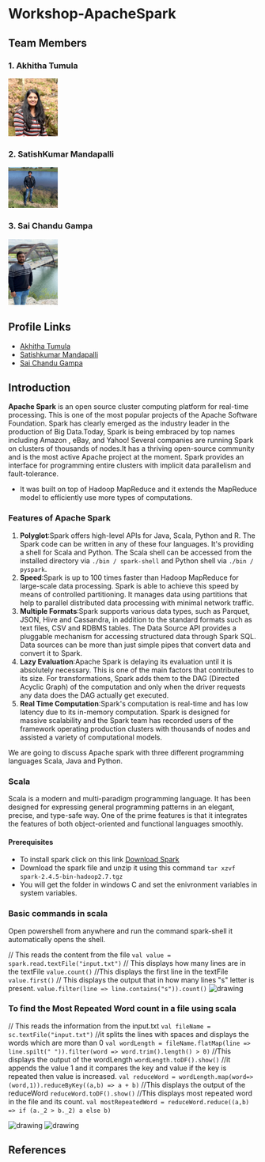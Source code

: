 # Workshop-ApacheSpark

## Team Members 

### 1.  Akhitha Tumula
<img src="GroupMembers/akhitha-picture.jpeg" alt="drawing" width="100"/>

### 2. SatishKumar Mandapalli
<img src="GroupMembers/satishkumar_Photo.jpg" alt="drawing" width="100"/>

### 3. Sai Chandu Gampa
<img src="GroupMembers/chandu.jpg" alt="drawing" width="100"/>

## Profile Links
- [Akhitha Tumula](https://github.com/thumula-akhitha)
- [Satishkumar Mandapalli](https://github.com/mandapallisatish64)
- [Sai Chandu Gampa](https://github.com/saichandugampa)

## Introduction
**Apache Spark** is an open source cluster computing platform for real-time processing. This is one of the most popular projects of the Apache Software Foundation. Spark has clearly emerged as the industry leader in the production of Big Data.Today, Spark is being embraced by top names including Amazon , eBay, and Yahoo! Several companies are running Spark on clusters of thousands of nodes.It has a thriving open-source community and is the most active Apache project at the moment. Spark provides an interface for programming entire clusters with implicit data parallelism and fault-tolerance.
- It was built on top of Hadoop MapReduce and it extends the MapReduce model to efficiently use more types of computations.
### Features of Apache Spark
1. **Polyglot**:Spark offers high-level APIs for Java, Scala, Python and R. The Spark code can be written in any of these four languages. It's providing a shell for Scala and Python. The Scala shell can be accessed from the installed directory via ```./bin / spark-shell``` and Python shell via ```./bin / pyspark```.
2. **Speed**:Spark is up to 100 times faster than Hadoop MapReduce for large-scale data processing. Spark is able to achieve this speed by means of controlled partitioning. It manages data using partitions that help to parallel distributed data processing with minimal network traffic.
3. **Multiple Formats**:Spark supports various data types, such as Parquet, JSON, Hive and Cassandra, in addition to the standard formats such as text files, CSV and RDBMS tables. The Data Source API provides a pluggable mechanism for accessing structured data through Spark SQL. Data sources can be more than just simple pipes that convert data and convert it to Spark.
4. **Lazy Evaluation**:Apache Spark is delaying its evaluation until it is absolutely necessary. This is one of the main factors that contributes to its size. For transformations, Spark adds them to the DAG (Directed Acyclic Graph) of the computation and only when the driver requests any data does the DAG actually get executed.
5. **Real Time Computation**:Spark's computation is real-time and has low latency due to its in-memory computation. Spark is designed for massive scalability and the Spark team has recorded users of the framework operating production clusters with thousands of nodes and assisted a variety of computational models.


We are going to discuss Apache spark with three different programming languages Scala, Java and Python.

### Scala
Scala is a modern and multi-paradigm programming language. It has been designed for expressing general programming patterns in an elegant, precise, and type-safe way. One of the prime features is that it integrates the features of both object-oriented and functional languages smoothly.

#### Prerequisites
- To install spark click on this link 
[Download Spark](https://spark.apache.org/downloads.html)
- Download the spark file and unzip it using this command ```tar xzvf spark-2.4.5-bin-hadoop2.7.tgz```
- You will get the folder in windows C and set the enivronment variables in system variables.

### Basic commands in scala
Open powershell from anywhere and run the command spark-shell it automatically opens the shell.

// This reads the content from the file
```val value = spark.read.textFile("input.txt")```
// This displays how many lines are in the textFile
```value.count()```
//This displays the first line in the textFile
```value.first()```
// This displays the output that in how many lines "s" letter is present.
```value.filter(line => line.contains("s")).count()```
<img src="scala/Screenshots/basic-commands.png" alt="drawing" width="300"/>

### To find the Most Repeated Word count in a file using scala

// This reads the information from the input.txt
```val fileName = sc.textFile("input.txt")```
//it splits the lines with spaces and displays the words which are more than 0
```val wordLength = fileName.flatMap(line => line.spilt(" ")).filter(word => word.trim().length() > 0)```
//This displays the output of the wordLength
```wordLength.toDF().show()```
//it appends the value 1 and it compares the key and value if the key is repeated then value is increased.
```val reduceWord = wordLength.map(word=>(word,1)).reduceByKey((a,b) => a + b)```
//This displays the output of the reduceWord
```reduceWord.toDF().show()```
//This displays most repeated word in the file and its count.
```val mostRepeatedWord = reduceWord.reduce((a,b) => if (a._2 > b._2) a else b)```

<img src="scala/Screenshots/wordcount-1.png" alt="drawing" width="300"/>

<img src="scala/Screenshots/wordcount-2.png" alt="drawing" width="300"/>

















## References
